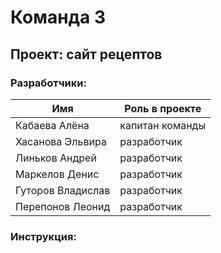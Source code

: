 # Команда 3

## Проект: сайт рецептов ##

### Разработчики:
| Имя			| Роль в проекте	|
|-----------------------|-----------------------|
| Кабаева Алёна 	| капитан команды 	|
| Хасанова Эльвира 	| разработчик 		|
| Линьков Андрей 	| разработчик		|
| Маркелов Денис 	| разработчик		|
| Гуторов Владислав 	| разработчик		|
| Перепонов Леонид 	| разработчик		|


### Инструкция:
